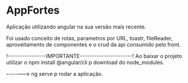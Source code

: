 # AppFortes


Aplicação utilizando angular na sua versão mais recente.

Foi usado conceito de rotas, parametros por URL, toastr, fileReader, aproveitamento de componentes e o crud da api consumido pelo front.

!----------------IMPORTANTE----------------------!
Ao baixar o projeto utilizar o npm install @angular/cli p download do node_modules.

-------> ng serve p rodar a aplicação.
